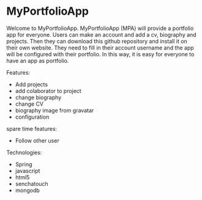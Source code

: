 MyPortfolioApp
==============

Welcome to MyPortfolioApp. MyPortfolioApp (MPA) will provide a portfolio app for everyone. Users can make an account and add a cv, biography and projects. Then they can download this github repository and install it on their own website. They need to fill in their account username and the app will be configured with their portfolio. In this way, it is easy for everyone to have an app as portfolio.

Features:

- Add projects
- add colaborator to project
- change biography
- change CV
- biography image from gravatar
- configuration


spare time features:
- Follow other user

Technologies:
- Spring
- javascript
- html5
- senchatouch
- mongodb
